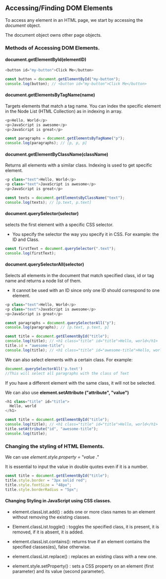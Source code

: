 ## Accessing/Finding DOM Elements

To access any element in an HTML page, we start by accessing the <i>document </i> object.

The document object owns other page objects.

### Methods of Accessing DOM Elements.

#### document.getElementById(elementID)

```js
<button id="my-button">Click Me</button>
```

```js
const button = document.getElementById("my-button");
console.log(button); // <button id="my-button">Click Me</button>
```

#### document.getElementsByTagName(name)

Targets elements that match a tag name.
You can index the specific element in the Node List (HTML Collection) as in indexing in array.

```js
<p>Hello, World</p>
<p>JavaScript is awesome</p>
<p>JavaScript is great</p>
```

```js
const paragraphs = document.getElementsByTagName("p");
console.log(paragraphs); // [p, p, p]
```

#### document.getElementByClassName(className)

Returns all elements with a similar class. Indexing is used to get specific element.

```js
<p class="text">Hello, World</p>
<p class="text">JavaScript is awesome</p>
<p>JavaScript is great</p>
```

```js
const texts = document.getElementsByClassName("text");
console.log(texts); // [p.text, p.text]
```

#### document.querySelector(selector)

selects the first element with a specific CSS selector.
 - You specify the selector the way you specify it in CSS.
 For example: the ID and Class.

```js
const firstText = document.querySelector(".text");
console.log(firstText);
```

#### document.querySelectorAll(selector)

Selects all elements in the document that match specified class, id or tag name and returns a node list of them.
- It cannot be used with an ID since only one ID should correspond to one element. 

```js
<p class="text">Hello, World</p>
<p class="text">JavaScript is awesome</p>
<p>JavaScript is great</p>
```

```js
const paragraphs = document.querySelectorAll("p");
console.log(paragraphs); // [p.text, p.text, p]
```

```js
const title = document.getElementById("title");
console.log(title); // <h1 class="title" id="title">Hello, world</h1>
title.id = "awesome-title";
console.log(title); // <h1 class="title" id="awesome-title">Hello, world</h1>
```

We can also select elements with a certain class. 
For example:


```js
document.querySelectorAll('p.text')
//This will select all paragraphs with the class of Text
```

If you have a different element with the same class, it will not be selected.

We can also use <b> element.setAttribute ("attribute", "value")</b>

```js
<h1 class="title" id="title">
  Hello, world
</h1>
```

```js
const title = document.getElementById("title");
console.log(title); // <h1 class="title" id="title">Hello, world</h1>
title.setAttribute("id", "awesome-title");
console.log(title);
```

### Changing the styling of HTML Elements.

We can use <em>element.style.property = "value ."</em>

It is essential to input the value in double quotes even if it is a number.

```js
const title = document.getElementById("title");
title.style.border = "3px solid red";
title.style.fontSize = "48px";
title.style.borderRadius = "5px";
```

#### Changing Styling in JavaScript using CSS classes.

- element.classList.add() : adds one or more class names to an element without removing the existing classes.

- Element.classList.toggle() : toggles the specified class, it is present, it is removed, if it is absent, it is added.

- element.classList.contains(): returns true if an element contains the specified classes(es), false otherwise.

- element.classList.replace() : replaces an existing class with a new one.

- element.style.setProperty() : sets a CSS property on an element (first parameter) and its value (second parameter).
